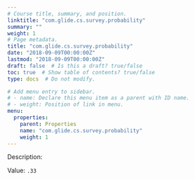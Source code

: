 ```yaml
---
# Course title, summary, and position.
linktitle: "com.glide.cs.survey.probability"
summary: ""
weight: 1
# Page metadata.
title: "com.glide.cs.survey.probability"
date: "2018-09-09T00:00:00Z"
lastmod: "2018-09-09T00:00:00Z"
draft: false  # Is this a draft? true/false
toc: true  # Show table of contents? true/false
type: docs  # Do not modify.

# Add menu entry to sidebar.
# - name: Declare this menu item as a parent with ID name.
# - weight: Position of link in menu.
menu:
  properties:
    parent: Properties
    name: "com.glide.cs.survey.probability"
    weight: 1
---
```


Description: 


Value: `.33`